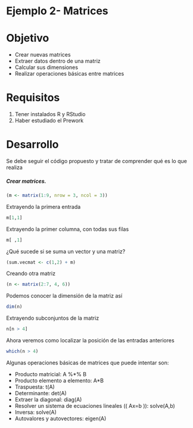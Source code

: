 #      Ejemplo 2- Matrices

# Objetivo

- Crear nuevas matrices
- Extraer datos dentro de una matriz
- Calcular sus dimensiones
- Realizar operaciones básicas entre matrices

# Requisitos

1. Tener instalados R y RStudio
2. Haber estudiado el Prework

# Desarrollo

Se debe seguir el código propuesto y tratar de comprender qué es lo que realiza


##### Crear matrices. 
```R
(m <- matrix(1:9, nrow = 3, ncol = 3))
```
Extrayendo la primera entrada
```R
m[1,1]
```

Extrayendo la primer columna, con todas sus filas
```R
m[ ,1]
```
¿Qué sucede si se suma un vector y una matriz?
```R
(sum.vecmat <- c(1,2) + m)
```

Creando otra matriz
```R
(n <- matrix(2:7, 4, 6))
```
Podemos conocer la dimensión de la matriz así 
```R
dim(n)
```

Extrayendo subconjuntos de la matriz
```R
n[n > 4] 
```

Ahora veremos como localizar la posición de las entradas anteriores
```R
which(n > 4)
```

Algunas operaciones básicas de matrices que puede intentar son: 
   -  Producto matricial: A %*% B
   -  Producto elemento a elemento: A*B
   -  Traspuesta: t(A)  
   -  Determinante: det(A)
   -  Extraer la diagonal: diag(A)
   -  Resolver un sistema de ecuaciones lineales (\( Ax=b \)): solve(A,b)
   -  Inversa: solve(A)
   -  Autovalores y autovectores: eigen(A)
